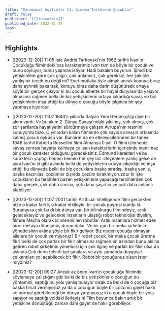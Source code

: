 ```yaml
---
title: "Sinemasal Açılımlar 11: Sinema Tarihinde Çocuklar"
draft: false
publisher: "[[Sinematris]]"
published_date: 2022-01-27
tags:
---
```



## Highlights
* [[2023-12-20]] 11:05  İşte Andrei Tarkovski'nin 1962 tarihli İvan'ın Çocukluğu filmindeki baş karakterimiz İvan tam da böyle bir çocuk ve bunu söylüyor, bunu yapmak istiyor. Hadi bakalım buyurun. Şimdi biz yetişkinlere göre çok çılgın, çok anlamsız, çok gereksiz, her şekilde yanlış bir tercih bu değil mi? Evet mutlaka öyle olmalı ancak konuya biraz daha ayrıntılı bakarsak, konuyu biraz daha derin düşünürsek ortaya şöyle bir gerçek çıkıyor ki bu çocuk elbette bir hayal dünyasında yaşıyor olmasına rağmen belki de biz yetişkinlerin ortaya çıkardığı savaş ve biz yetişkinlerin inşa ettiği bu dünya o çocuğu böyle çılgınca bir şey yapmaya itiyordur.

* [[2023-12-20]] 11:07  1940'lı yıllarda İtalyan Yeni Gerçekçiliği diye bir akım vardı. Ve bu akım 2. Dünya Savaşı'ndaki yıkılmış, yok olmuş, çok zor şartlarda hayatiyetini sürdürmeye çalışan Avrupa'nın resmini sunuyordu bize. O yıllardan kalan filmlerde çok sayıda savaşın ortasında kalmış çocuk öyküsü var. Bunların da en etkileyicilerinden bir tanesi 1948 tarihli Roberta Rossellini filmi Almanya 0 yılı. O filmi izlerseniz savaş sonrası hayatta kalmaya çalışan karakterlerin içerisinde inanılmaz bir çocuk karakter olduğunu göreceksiniz. Edmund karakteri ve bu karakterin yaptığı hemen hemen her şey biz izleyenlere yanlış gelse de aynı Ivan'ın ki gibi aslında belki de yetişkinlerin ortaya çıkardığı ve inşa ettiği bu dünyada belki de biz çocuklara başka sıradışı, başka yanlış, başka kaçınılası çözümler dışında çözüm bırakmıyoruzdur ki İşte çocukların bu tercihleri bazen yetişkinlerin yapacağı tercihlerden çok daha gerçek, çok daha sarsıcı, çok daha şaşırtıcı ve çok daha anlamlı olabiliyor.

* [[2023-12-20]] 11:07  2001 tarihli Artificial Intelligence filmi gerçekten bize o kadar farklı, o kadar etkileyici bir çocuk poşresi sundu ki. Buradaysa çok farklı bir dünya var, bir bilimkurgu filmindeyiz, artık gelecekteyiz ve gelecekte insanların ulaştığı robot teknolojisi diyelim, filmde Mecha olarak isimlendirilen robotlar. Artık insanlara hizmet eden birer metaya dönüşmüş durumdalar. Ve bir gün bir meka şirketinin yöneticisinin aklına şöyle bir fikir geliyor. Biz neden çocuğu olmayan ailelere bir çocuk vermiyoruz? Bir robot çocuk, bir meka çocuk üretme fikri belki de çok parlak bir fikir olmasına rağmen en azından bunu aklına getiren robot şirketinin yöneticisi için çok ilginç ve parlak bir fikir olsa da aslında Çok derin felsefi tartışmalara ve aynı zamanda duygusal çalkantıları yol açabilecek bir fikir. Robot bir çocuğunuz olsun ister miydiniz?

* [[2023-12-20]] 09:27  Ancak az önce İvan'ın çocukluğu filminde söylemeye çalıştığım gibi belki de biz yetişkinler o çocuğun bu yöntemini, saptığı bu yolu yanlış buluyor olsak da belki de o çocuğa biz başka fırsat vermiyoruz ya da o çocuğun böyle bir çözümü gayet haklı ve normal görebileceği bir dünya yaratıyoruz ki o çocuk böyle bir yola sapıyor ve saptığı yoldaki ilerleyişini Film boyunca bakın artık bir yetişkine dönüştüğü zaman dahi gayet de haklı görebiliyor.

